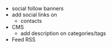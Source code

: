 - social follow banners
- add social links on
  - contacts
- CMS
  - add description on categories/tags
- Feed RSS